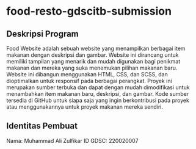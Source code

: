 # food-resto-gdscitb-submission

## Deskripsi Program
Food Website adalah sebuah website yang menampilkan berbagai item makanan dengan deskripsi dan gambar. Website ini dirancang untuk memiliki tampilan yang menarik dan mudah digunakan bagi penikmat makanan dan mereka yang suka menemukan pilihan makanan baru. Website ini dibangun menggunakan HTML, CSS, dan SCSS, dan dioptimalkan untuk responsif pada berbagai perangkat. Proyek ini merupakan sumber terbuka dan dapat dengan mudah dimodifikasi untuk menambahkan item makanan baru, deskripsi, dan gambar. Kode sumber tersedia di GitHub untuk siapa saja yang ingin berkontribusi pada proyek atau menggunakannya untuk proyek makanan mereka sendiri.

## Identitas Pembuat
Nama: Muhammad Ali Zulfikar
ID GDSC: 220020007
